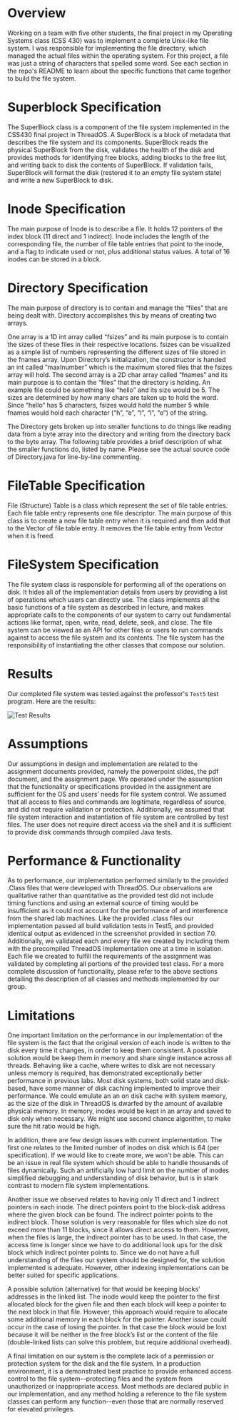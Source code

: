 # Overview
Working on a team with five other students, the final project in my Operating Systems class (CSS 430) was to implement a complete Unix-like file system. I was responsible for implementing the file directory, which managed the actual files within the operating system. For this project, a file was just a string of characters that spelled some word. See each section in the repo\'s README to learn about the specific functions that came together to build the file system.

# Superblock Specification
The SuperBlock class is a component of the file system implemented in the CSS430 final project in ThreadOS. A SuperBlock is a block of metadata that describes the file system and its components. SuperBlock reads the physical SuperBlock from the disk, validates the health of the disk and provides methods for identifying free blocks, adding blocks to the free list, and writing back to disk the contents of SuperBlock. If validation fails, SuperBlock will format the disk (restored it to an empty file system state) and write a new SuperBlock to disk.

# Inode Specification
The main purpose of Inode is to describe a file. It holds 12 pointers of the index block (11 direct and 1 indirect). Inode includes the length of the corresponding file, the number of file table entries that point to the inode, and a flag to indicate used or not, plus additional status values. A total of 16 inodes can be stored in a block.

# Directory Specification
The main purpose of directory is to contain and manage the “files” that are being dealt with. Directory accomplishes this by means of creating two arrays.

One array is a 1D int array called “fsizes” and its main purpose is to contain the sizes of these files in their respective  locations. fsizes can be visualized as a simple list of numbers representing the different sizes of file stored in the fnames array. Upon Directory’s initialization, the constructor is handed an int called “maxInumber” which is the maximum stored files that the fsizes array will hold. The second array is a 2D char array called “fnames” and its main purpose is to contain the “files” that the directory is holding. An example file could be something like “hello” and its size would be 5. The sizes are determined by how many chars are taken up to hold the word. Since “hello” has 5 characters, fsizes would hold the number 5 while fnames would hold each character (“h”, “e”, “l”, “l”, “o”) of the string.

The Directory gets broken up into smaller functions to do things like reading data from a byte array into the directory and writing from the directory back to the byte array. The following table provides a brief description of what the smaller functions do, listed by name. Please see the actual source code of Directory.java for line-by-line commenting.

# FileTable Specification
File (Structure) Table is a class which represent the set of file table entries. Each file table entry represents one file descriptor. The main purpose of this class is to create a new file table entry when it is required and then add that to the Vector of file table entry. It removes the file table entry from Vector when it is freed.

# FileSystem Specification
The file system class is responsible for performing all of the operations on disk. It hides all of the implementation details from users by providing a list of operations which users can directly use. The class implements all the basic functions of a file system as described in lecture, and makes appropriate calls to the components of our system to carry out fundamental actions like format, open, write, read, delete, seek, and close. The file system can be viewed as an API for other files or users to run commands against to access the file system and its contents. The file system has the responsibility of instantiating the other classes that compose our solution.

# Results
Our completed file system was tested against the professor's `Test5` test program. Here are the results:

![Test Results](https://raw.githubusercontent.com/brunnerjosh/file-system/master/images/test-results.jpg)

# Assumptions
Our assumptions in design and implementation are related to the assignment documents provided, namely the powerpoint slides, the pdf document, and the assignment page. We operated under the assumption that the functionality or specifications provided in the assignment are sufficient for the OS and users’ needs for file system control. We assumed that all access to files and commands are legitimate, regardless of source, and did not require validation or protection. Additionally, we assumed that file system interaction and instantiation of file system are controlled by test files. The user does not require direct access via the shell and it is sufficient to provide disk commands through compiled Java tests.

# Performance & Functionality
As to performance, our implementation performed similarly to the provided .Class files that were developed with ThreadOS. Our observations are qualitative rather than quantitative as the provided test did not include timing functions and using an external source of timing would be insufficient as it could not account for the performance of and interference from the shared lab machines. Like the provided .class files our implementation passed all build validation tests in Test5, and provided identical output as evidenced in the screenshot provided in section 7.0. Additionally, we validated each and every file we created by including them with the precompiled ThreadOS implementation one at a time in isolation. Each file we created to fulfill the requirements of the assignment was validated by completing all portions of the provided test class. For a more complete discussion of functionality, please refer to the above sections detailing the description of all classes and methods implemented by our group.

# Limitations
One important limitation on the performance in our implementation of the file system is the fact that the original version of each inode is written to the disk every time it changes, in order to keep them consistent. A possible solution would be keep them in memory and share single instance across all threads. Behaving like a cache, where writes to disk are not necessary unless memory is required, has demonstrated exceptionally better performance in previous labs.  Most disk systems, both solid state and disk-based, have some manner of disk caching implemented to improve their performance. We could emulate an an on disk cache with system memory, as the size of the disk in ThreadOS is dwarfed by the amount of available physical memory. In memory, inodes would be kept in an array and saved to disk only when necessary. We might use second chance algorithm, to make sure the hit ratio would be high.

In addition, there are few design issues with current implementation. The first one relates to the limited number of inodes on disk which is 64 (per specification). If we would like to create more,  we won’t be able. This can be an issue in real file system which should be able to handle thousands of files dynamically. Such an artificially low hard limit on the number of inodes simplified debugging and understanding of disk behavior, but is in stark contrast to modern file system implementations.

Another issue we observed relates to having only 11 direct and 1 indirect pointers in each inode. The direct pointers point to the block-disk address where the given block can be found. The indirect pointer points to the indirect block. Those solution is very reasonable for files which size do not exceed more than 11 blocks, since it allows direct access to them. However, when the files is large, the indirect pointer has to be used. In that case, the access time is longer since we have to do additional look ups for the disk block which indirect pointer points to. Since we do not have a full understanding of the files our system should be designed for, the solution implemented is adequate. However, other indexing implementations can be better suited for specific applications.

A possible solution (alternative) for that would be keeping blocks’ addresses in the linked list. The inode would keep the pointer to the first allocated block for the given file and then each block will keep a pointer to the next block in that file. However, this approach would require to allocate some additional memory in each block for the pointer. Another issue could occur in the case of losing the pointer. In that case the block would be lost because it will be neither in the free block’s list or the content of the file (double-linked lists can solve this problem, but require additional overhead).

A final limitation on our system is the complete lack of a permission or protection system for the disk and the file system. In a production environment, it is a demonstrated best practice to provide enhanced access control to the file system--protecting files and the system from unauthorized or inappropriate access. Most methods are declared public in our implementation, and any method holding a reference to the file system classes can perform any function--even those that are normally reserved for elevated privileges.

